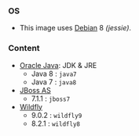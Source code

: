 ### OS
* This image uses [Debian][1] 8 _(jessie)_.

### Content
* [Oracle Java][2]: JDK & JRE
  * Java 8 : `java7` 
  * Java 7 : `java8`
* [JBoss AS][3]
  * 7.1.1 : `jboss7`
* [Wildfly][4]
  * 9.0.2 : `wildfly9`
  * 8.2.1 : `wildfly8`

[1]: https://hub.docker.com/_/debian/
[2]: https://hub.docker.com/r/aallam/oracle-java/
[3]: https://hub.docker.com/r/aallam/jboss-as/
[4]: https://hub.docker.com/r/aallam/wildfly/
